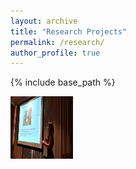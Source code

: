 ```yaml
---
layout: archive
title: "Research Projects"
permalink: /research/
author_profile: true
---
```


{% include base_path %}


<img align="left" width="100" height="100" src="images/ijcnn2019.jpg" alt="alternate text">
